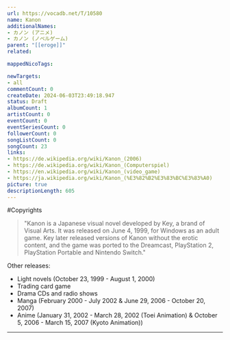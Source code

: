 ```yaml
---
url: https://vocadb.net/T/10580
name: Kanon
additionalNames: 
- カノン (アニメ)
- カノン (ノベルゲーム)
parent: "[[eroge]]"
related:

mappedNicoTags:

newTargets:
- all
commentCount: 0
createDate: 2024-06-03T23:49:18.947
status: Draft
albumCount: 1
artistCount: 0
eventCount: 0
eventSeriesCount: 0
followerCount: 0
songListCount: 0
songCount: 23
links: 
- https://de.wikipedia.org/wiki/Kanon_(2006)
- https://de.wikipedia.org/wiki/Kanon_(Computerspiel)
- https://en.wikipedia.org/wiki/Kanon_(video_game)
- https://ja.wikipedia.org/wiki/Kanon_(%E3%82%B2%E3%83%BC%E3%83%A0)
picture: true
descriptionLength: 605
---
```


#Copyrights

>"Kanon is a Japanese visual novel developed by Key, a brand of Visual Arts. It was released on June 4, 1999, for Windows as an adult game. Key later released versions of Kanon without the erotic content, and the game was ported to the Dreamcast, PlayStation 2, PlayStation Portable and Nintendo Switch."

Other releases:
- Light novels (October 23, 1999 - August 1, 2000)
- Trading card game
- Drama CDs and radio shows
- Manga (February 2000 - July 2002 & June 29, 2006 - October 20, 2007)
- Anime (January 31, 2002 - March 28, 2002 (Toei Animation) & October 5, 2006 - March 15, 2007 (Kyoto Animation))

---

